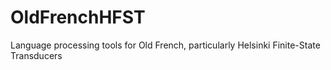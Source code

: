 # OldFrenchHFST
Language processing tools for Old French, particularly Helsinki Finite-State Transducers
